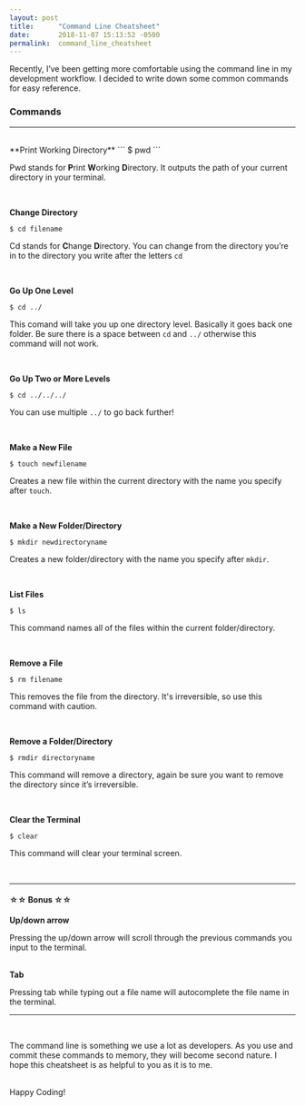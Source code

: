 ```yaml
---
layout: post
title:      "Command Line Cheatsheet"
date:       2018-11-07 15:13:52 -0500
permalink:  command_line_cheatsheet
---
```


Recently, I’ve been getting more comfortable using the command line in my development workflow.  I decided to write down some common commands for easy reference.  

### Commands
---
<br>
 **Print Working Directory**
```
$ pwd
```

Pwd stands for **P**rint **W**orking **D**irectory.  It outputs the path of your current directory in your terminal.

<br>

**Change Directory**
```
$ cd filename
```

Cd stands for **C**hange **D**irectory.  You can change from the directory you’re in to the directory you write after the letters ```cd```

<br>


**Go Up One Level**

```
$ cd ../
```

This comand will take you up one directory level.  Basically it goes back one folder.  Be sure there is a space between ```cd``` and ```../``` otherwise this command will not work. 

<br>


**Go Up Two or More Levels**
```
$ cd ../../../
```

You can use multiple ```../``` to go back further!

<br>

**Make a New File**
```
$ touch newfilename
```

Creates a new file within the current directory with the name you specify after ```touch```.

<br>

**Make a New Folder/Directory**

```
$ mkdir newdirectoryname
```

Creates a new folder/directory with the name you specify after ```mkdir```.

<br>


**List Files**

```
$ ls
```

This command names all of the files within the current folder/directory.

<br>


**Remove a File**

```
$ rm filename
```

This removes the file from the directory.   It's irreversible, so use this command with caution.

<br>


**Remove a Folder/Directory**
```
$ rmdir directoryname
```

This command will remove a directory, again be sure you want to remove the directory since it’s irreversible.

<br>

**Clear the Terminal**
```
$ clear
```

This command will clear your terminal screen.

<br>

---

#### ☆☆ Bonus ☆☆

 **Up/down arrow**

Pressing the up/down arrow will scroll through the previous commands you input to the terminal.  
<br>

 **Tab**

Pressing tab while typing out a file name will autocomplete the file name in the terminal.


---

<br>

The command line is something we use a lot as developers.  As you use and commit these commands to memory, they will become second nature.  I hope this cheatsheet is as helpful to you as it is to me.  

<br>
Happy Coding!

